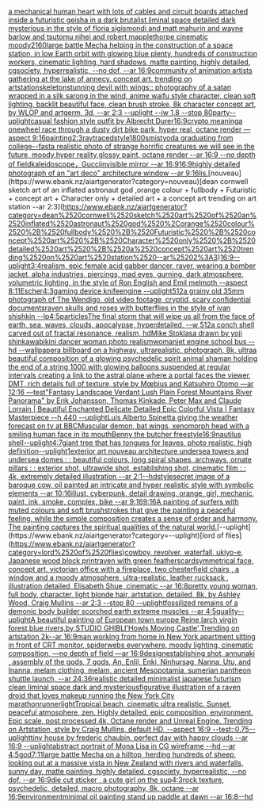[a mechanical human heart with lots of cables and circuit boards attached inside a futuristic geisha in a dark brutalist liminal space detailed dark mysterious in the style of floria sigismondi and matt mahurin and wayne barlow and tsutomu nihei and robert mapplethorpe cinematic moody](https://www.ebank.nz/aiartgenerator?category=a%2520mechanical%2520human%2520heart%2520with%2520lots%2520of%2520cables%2520and%2520circuit%2520boards%2520attached%2520inside%2520a%2520futuristic%2520geisha%2520in%2520a%2520dark%2520brutalist%2520liminal%2520space%2520detailed%2520dark%2520mysterious%2520in%2520the%2520style%2520of%2520floria%2520sigismondi%2520and%2520matt%2520mahurin%2520and%2520wayne%2520barlow%2520and%2520tsutomu%2520nihei%2520and%2520robert%2520mapplethorpe%2520cinematic%2520moody)[2160](https://www.ebank.nz/aiartgenerator?category=2160)[large battle Mecha helping in the construction of a space station, in low Earth orbit with glowing blue plenty, hundreds of construction workers, cinematic lighting, hard shadows, matte painting, highly detailed, cgsociety, hyperrealistic, --no dof, --ar 16:9](https://www.ebank.nz/aiartgenerator?category=large%2520battle%2520Mecha%2520helping%2520in%2520the%2520construction%2520of%2520a%2520space%2520station%2C%2520in%2520low%2520Earth%2520orbit%2520with%2520glowing%2520blue%2520plenty%2C%2520hundreds%2520of%2520construction%2520workers%2C%2520cinematic%2520lighting%2C%2520hard%2520shadows%2C%2520matte%2520painting%2C%2520highly%2520detailed%2C%2520cgsociety%2C%2520hyperrealistic%2C%2520--no%2520dof%2C%2520--ar%252016%3A9)[community of animation artists gathering at the lake of annecy. concept art. trending on artstation](https://www.ebank.nz/aiartgenerator?category=community%2520of%2520animation%2520artists%2520gathering%2520at%2520the%2520lake%2520of%2520annecy.%2520concept%2520art.%2520trending%2520on%2520artstation)[skeleton](https://www.ebank.nz/aiartgenerator?category=skeleton)[stunning devil with wings:: photography of a satan wrapped in a silk sarong in the wind, anime waifu style character, clean soft lighting, backlit beautiful face, clean brush stroke, 8k character concept art, by WLOP and artgerm, 3d, --ar 2:3 --uplight --iw 1.8 --stop 80](https://www.ebank.nz/aiartgenerator?category=stunning%2520devil%2520with%2520wings%3A%3A%2520photography%2520of%2520a%2520satan%2520wrapped%2520in%2520a%2520silk%2520sarong%2520in%2520the%2520wind%2C%2520anime%2520waifu%2520style%2520character%2C%2520clean%2520soft%2520lighting%2C%2520backlit%2520beautiful%2520face%2C%2520clean%2520brush%2520stroke%2C%25208k%2520character%2520concept%2520art%2C%2520by%2520WLOP%2520and%2520artgerm%2C%25203d%2C%2520--ar%25202%3A3%2520--uplight%2520--iw%25201.8%2520--stop%252080)[party](https://www.ebank.nz/aiartgenerator?category=party)[--uplight](https://www.ebank.nz/aiartgenerator?category=--uplight)[casual fashion style outfit by Albrecht Durer](https://www.ebank.nz/aiartgenerator?category=casual%2520fashion%2520style%2520outfit%2520by%2520Albrecht%2520Durer)[16:9](https://www.ebank.nz/aiartgenerator?category=16%3A9)[crypto meaning](https://www.ebank.nz/aiartgenerator?category=crypto%2520meaning)[a onewheel race through a dusty dirt bike park, hyper real, octane render —aspect 9:16](https://www.ebank.nz/aiartgenerator?category=a%2520onewheel%2520race%2520through%2520a%2520dusty%2520dirt%2520bike%2520park%2C%2520hyper%2520real%2C%2520octane%2520render%2520%E2%80%94aspect%25209%3A16)[painting](https://www.ebank.nz/aiartgenerator?category=painting)[2:3](https://www.ebank.nz/aiartgenerator?category=2%3A3)[raytraced](https://www.ebank.nz/aiartgenerator?category=raytraced)[style](https://www.ebank.nz/aiartgenerator?category=style)[1800s](https://www.ebank.nz/aiartgenerator?category=1800s)[mist](https://www.ebank.nz/aiartgenerator?category=mist)[yoda graduating from college](https://www.ebank.nz/aiartgenerator?category=yoda%2520graduating%2520from%2520college)[--fast](https://www.ebank.nz/aiartgenerator?category=--fast)[a realistic photo of strange horrific creatures we will see in the future, moody,hyper reality,glossy paint, octane render --ar 16:9 --no depth of field](https://www.ebank.nz/aiartgenerator?category=a%2520realistic%2520photo%2520of%2520strange%2520horrific%2520creatures%2520we%2520will%2520see%2520in%2520the%2520future%2C%2520moody%2Chyper%2520reality%2Cglossy%2520paint%2C%2520octane%2520render%2520--ar%252016%3A9%2520--no%2520depth%2520of%2520field)[kaleidoscope，Gucci](https://www.ebank.nz/aiartgenerator?category=kaleidoscope%EF%BC%8CGucci)[invisible mirror --ar 16:9](https://www.ebank.nz/aiartgenerator?category=invisible%2520mirror%2520--ar%252016%3A9)[16:9](https://www.ebank.nz/aiartgenerator?category=16%3A9)[highly detailed photograph of an "art deco" architecture window --ar 9:16](https://www.ebank.nz/aiartgenerator?category=highly%2520detailed%2520photograph%2520of%2520an%2520%22art%2520deco%22%2520architecture%2520window%2520--ar%25209%3A16)[lis.](https://www.ebank.nz/aiartgenerator?category=lis.)[nouveau](https://www.ebank.nz/aiartgenerator?category=nouveau)[dean cornwell sketch art of an inflated astronaut god ,orange colour + fullbody + Futuristic + concept art + Character only + detailed art + a concept art trending on art station --ar 2:3](https://www.ebank.nz/aiartgenerator?category=dean%2520cornwell%2520sketch%2520art%2520of%2520an%2520inflated%2520astronaut%2520god%2520%2Corange%2520colour%2520%2B%2520fullbody%2520%2B%2520Futuristic%2520%2B%2520concept%2520art%2520%2B%2520Character%2520only%2520%2B%2520detailed%2520art%2520%2B%2520a%2520concept%2520art%2520trending%2520on%2520art%2520station%2520--ar%25202%3A3)[16:9](https://www.ebank.nz/aiartgenerator?category=16%3A9)[--uplight](https://www.ebank.nz/aiartgenerator?category=--uplight)[3:4](https://www.ebank.nz/aiartgenerator?category=3%3A4)[realism, epic female acid gabber dancer, raver, wearing a bomber jacket, alpha industries, piercings,  mad eyes, gurning, dark atmosphere, volumetric lighting, in the style of Ron English and Emil melmoth --aspect 8:11](https://www.ebank.nz/aiartgenerator?category=realism%2C%2520epic%2520female%2520acid%2520gabber%2520dancer%2C%2520raver%2C%2520wearing%2520a%2520bomber%2520jacket%2C%2520alpha%2520industries%2C%2520piercings%2C%2520%2520mad%2520eyes%2C%2520gurning%2C%2520dark%2520atmosphere%2C%2520volumetric%2520lighting%2C%2520in%2520the%2520style%2520of%2520Ron%2520English%2520and%2520Emil%2520melmoth%2520--aspect%25208%3A11)[Escher](https://www.ebank.nz/aiartgenerator?category=Escher)[4:3](https://www.ebank.nz/aiartgenerator?category=4%3A3)[gaming device knife](https://www.ebank.nz/aiartgenerator?category=gaming%2520device%2520knife)[engine,](https://www.ebank.nz/aiartgenerator?category=engine%2C)[--uplight](https://www.ebank.nz/aiartgenerator?category=--uplight)[512](https://www.ebank.nz/aiartgenerator?category=512)[a grainy old 35mm photograph of The Wendigo, old video footage, cryptid, scary confidential documents](https://www.ebank.nz/aiartgenerator?category=a%2520grainy%2520old%252035mm%2520photograph%2520of%2520The%2520Wendigo%2C%2520old%2520video%2520footage%2C%2520cryptid%2C%2520scary%2520confidential%2520documents)[raven skulls and roses with butterflies in the style of ivan shishkin --lp](https://www.ebank.nz/aiartgenerator?category=raven%2520skulls%2520and%2520roses%2520with%2520butterflies%2520in%2520the%2520style%2520of%2520ivan%2520shishkin%2520--lp)[4:5](https://www.ebank.nz/aiartgenerator?category=4%3A5)[particles](https://www.ebank.nz/aiartgenerator?category=particles)[The final storm that will wipe us all from the face of earth, sea, waves, clouds, apocalypse, hyperdetailed, --w 512](https://www.ebank.nz/aiartgenerator?category=The%2520final%2520storm%2520that%2520will%2520wipe%2520us%2520all%2520from%2520the%2520face%2520of%2520earth%2C%2520sea%2C%2520waves%2C%2520clouds%2C%2520apocalypse%2C%2520hyperdetailed%2C%2520--w%2520512)[a conch shell carved out of fractal resonance, realism, hd](https://www.ebank.nz/aiartgenerator?category=a%2520conch%2520shell%2520carved%2520out%2520of%2520fractal%2520resonance%2C%2520realism%2C%2520hd)[Mike Stoklasa drawn by yoji shinkawa](https://www.ebank.nz/aiartgenerator?category=Mike%2520Stoklasa%2520drawn%2520by%2520yoji%2520shinkawa)[bikini dancer woman photo realism](https://www.ebank.nz/aiartgenerator?category=bikini%2520dancer%2520woman%2520photo%2520realism)[woman](https://www.ebank.nz/aiartgenerator?category=woman)[jet engine school bus --hd --wallpaper](https://www.ebank.nz/aiartgenerator?category=jet%2520engine%2520school%2520bus%2520--hd%2520--wallpaper)[a billboard on a highway, ultrarealistic, photograph, 8k, ultra](https://www.ebank.nz/aiartgenerator?category=a%2520billboard%2520on%2520a%2520highway%2C%2520ultrarealistic%2C%2520photograph%2C%25208k%2C%2520ultra)[a beautiful composition of a glowing psychedelic spirit animal shaman holding the end of a string 1000 with glowing balloons suspended at regular intervals creating a link to the astral plane where a portal faces the viewer, DMT,  rich details full of texture, style by Mœbius and Katsuhiro Otomo —ar 12:16 —test](https://www.ebank.nz/aiartgenerator?category=a%2520beautiful%2520composition%2520of%2520a%2520glowing%2520psychedelic%2520spirit%2520animal%2520shaman%2520holding%2520the%2520end%2520of%2520a%2520string%25201000%2520with%2520glowing%2520balloons%2520suspended%2520at%2520regular%2520intervals%2520creating%2520a%2520link%2520to%2520the%2520astral%2520plane%2520where%2520a%2520portal%2520faces%2520the%2520viewer%2C%2520DMT%2C%2520%2520rich%2520details%2520full%2520of%2520texture%2C%2520style%2520by%2520M%C5%93bius%2520and%2520Katsuhiro%2520Otomo%2520%E2%80%94ar%252012%3A16%2520%E2%80%94test)["Fantasy Landscape Verdant Lush Plain Forest Mountains River Panorama" by Erik Johansson, Thomas Kinkade, Peter Max and Claude Lorrain |  Beautiful Enchanted Delicate Detailed Epic Colorful Vista | Fantasy Masterpiece --h 440 --uplight](https://www.ebank.nz/aiartgenerator?category=%22Fantasy%2520Landscape%2520Verdant%2520Lush%2520Plain%2520Forest%2520Mountains%2520River%2520Panorama%22%2520by%2520Erik%2520Johansson%2C%2520Thomas%2520Kinkade%2C%2520Peter%2520Max%2520and%2520Claude%2520Lorrain%2520%7C%2520%2520Beautiful%2520Enchanted%2520Delicate%2520Detailed%2520Epic%2520Colorful%2520Vista%2520%7C%2520Fantasy%2520Masterpiece%2520--h%2520440%2520--uplight)[Luis Alberto Spinetta giving the weather forecast on tv at BBC](https://www.ebank.nz/aiartgenerator?category=Luis%2520Alberto%2520Spinetta%2520giving%2520the%2520weather%2520forecast%2520on%2520tv%2520at%2520BBC)[Muscular demon, bat wings, xenomorph head with a smiling human face in its mouth](https://www.ebank.nz/aiartgenerator?category=Muscular%2520demon%2C%2520bat%2520wings%2C%2520xenomorph%2520head%2520with%2520a%2520smiling%2520human%2520face%2520in%2520its%2520mouth)[Benny the butcher freestyle](https://www.ebank.nz/aiartgenerator?category=Benny%2520the%2520butcher%2520freestyle)[16:9](https://www.ebank.nz/aiartgenerator?category=16%3A9)[nautilus shell](https://www.ebank.nz/aiartgenerator?category=nautilus%2520shell)[--uplight](https://www.ebank.nz/aiartgenerator?category=--uplight)[4:7](https://www.ebank.nz/aiartgenerator?category=4%3A7)[giant tree that has tongues for leaves, photo realistic, high definition](https://www.ebank.nz/aiartgenerator?category=giant%2520tree%2520that%2520has%2520tongues%2520for%2520leaves%2C%2520photo%2520realistic%2C%2520high%2520definition)[--uplight](https://www.ebank.nz/aiartgenerator?category=--uplight)[1](https://www.ebank.nz/aiartgenerator?category=1)[exterior art nouveau architecture undersea towers and undersea domes : : beautiful colours, long spiral shapes, archways, ornate pillars : : exterior shot, ultrawide shot, establishing shot, cinematic film : : 4k, extremely detailed illustration --ar 2:1](https://www.ebank.nz/aiartgenerator?category=exterior%2520art%2520nouveau%2520architecture%2520undersea%2520towers%2520and%2520undersea%2520domes%2520%3A%2520%3A%2520beautiful%2520colours%2C%2520long%2520spiral%2520shapes%2C%2520archways%2C%2520ornate%2520pillars%2520%3A%2520%3A%2520exterior%2520shot%2C%2520ultrawide%2520shot%2C%2520establishing%2520shot%2C%2520cinematic%2520film%2520%3A%2520%3A%25204k%2C%2520extremely%2520detailed%2520illustration%2520--ar%25202%3A1)[--hd](https://www.ebank.nz/aiartgenerator?category=--hd)[style](https://www.ebank.nz/aiartgenerator?category=style)[secret image of a baroque cow, oil painted an intricate and hyper realistic style with symbolic elements --ar 10:16](https://www.ebank.nz/aiartgenerator?category=secret%2520image%2520of%2520a%2520baroque%2520cow%2C%2520oil%2520painted%2520an%2520intricate%2520and%2520hyper%2520realistic%2520style%2520with%2520symbolic%2520elements%2520--ar%252010%3A16)[illust, cyberpunk, detail drawing, orange, girl, mechanic, paint, ink, smoke, complex, bike --ar 9:16](https://www.ebank.nz/aiartgenerator?category=illust%2C%2520cyberpunk%2C%2520detail%2520drawing%2C%2520orange%2C%2520girl%2C%2520mechanic%2C%2520paint%2C%2520ink%2C%2520smoke%2C%2520complex%2C%2520bike%2520--ar%25209%3A16)[9:16](https://www.ebank.nz/aiartgenerator?category=9%3A16)[A painting of surfers with muted colours and soft brushstrokes that give the painting a peaceful feeling, while the simple composition creates a sense of order and harmony. The painting captures the spiritual qualities of the natural world.](https://www.ebank.nz/aiartgenerator?category=A%2520painting%2520of%2520surfers%2520with%2520muted%2520colours%2520and%2520soft%2520brushstrokes%2520that%2520give%2520the%2520painting%2520a%2520peaceful%2520feeling%2C%2520while%2520the%2520simple%2520composition%2520creates%2520a%2520sense%2520of%2520order%2520and%2520harmony.%2520The%2520painting%2520captures%2520the%2520spiritual%2520qualities%2520of%2520the%2520natural%2520world.)[--uplight](https://www.ebank.nz/aiartgenerator?category=--uplight)[lord of flies](https://www.ebank.nz/aiartgenerator?category=lord%2520of%2520flies)[cowboy, revolver, waterfall, ukiyo-e, Japanese wood block print](https://www.ebank.nz/aiartgenerator?category=cowboy%2C%2520revolver%2C%2520waterfall%2C%2520ukiyo-e%2C%2520Japanese%2520wood%2520block%2520print)[raven with green feathers](https://www.ebank.nz/aiartgenerator?category=raven%2520with%2520green%2520feathers)[card](https://www.ebank.nz/aiartgenerator?category=card)[symmetrical face, concept art, victorian office with a fireplace, two chesterfield chairs , a window and a moody atmosphere, ultra-realistic, leather rucksack , illustration detailed, Elisabeth Shue, cinematic --ar 16:8](https://www.ebank.nz/aiartgenerator?category=symmetrical%2520face%2C%2520concept%2520art%2C%2520victorian%2520office%2520with%2520a%2520fireplace%2C%2520two%2520chesterfield%2520chairs%2520%2C%2520a%2520window%2520and%2520a%2520moody%2520atmosphere%2C%2520ultra-realistic%2C%2520leather%2520rucksack%2520%2C%2520illustration%2520detailed%2C%2520Elisabeth%2520Shue%2C%2520cinematic%2520--ar%252016%3A8)[pretty young woman, full body, character, light blonde hair, artstation, detailed, 8k, by Ashley Wood, Craig Mullins --ar 2:3 --stop 80 --uplight](https://www.ebank.nz/aiartgenerator?category=pretty%2520young%2520woman%2C%2520full%2520body%2C%2520character%2C%2520light%2520blonde%2520hair%2C%2520artstation%2C%2520detailed%2C%25208k%2C%2520by%2520Ashley%2520Wood%2C%2520Craig%2520Mullins%2520--ar%25202%3A3%2520--stop%252080%2520--uplight)[fossilized remains of a demonic body builder scorched earth extreme muscles --ar 4:5](https://www.ebank.nz/aiartgenerator?category=fossilized%2520remains%2520of%2520a%2520demonic%2520body%2520builder%2520scorched%2520earth%2520extreme%2520muscles%2520--ar%25204%3A5)[quality](https://www.ebank.nz/aiartgenerator?category=quality)[--uplight](https://www.ebank.nz/aiartgenerator?category=--uplight)[A beautiful painting of European town,europe Reine,larch virgin forest,blue rivers,by STUDIO GHIBLI'Howls Moving Castle',Trending on artstation,2k--ar 16:9](https://www.ebank.nz/aiartgenerator?category=A%2520beautiful%2520painting%2520of%2520European%2520town%2Ceurope%2520Reine%2Clarch%2520virgin%2520forest%2Cblue%2520rivers%2Cby%2520STUDIO%2520GHIBLI%27Howls%2520Moving%2520Castle%27%2CTrending%2520on%2520artstation%2C2k--ar%252016%3A9)[man working from home in New York apartment sitting in front of CRT monitor, spiderwebs everywhere, moody lighting, cinematic composition, —no depth of field —ar 16:9](https://www.ebank.nz/aiartgenerator?category=man%2520working%2520from%2520home%2520in%2520New%2520York%2520apartment%2520sitting%2520in%2520front%2520of%2520CRT%2520monitor%2C%2520spiderwebs%2520everywhere%2C%2520moody%2520lighting%2C%2520cinematic%2520composition%2C%2520%E2%80%94no%2520depth%2520of%2520field%2520%E2%80%94ar%252016%3A9)[design](https://www.ebank.nz/aiartgenerator?category=design)[establishing shot, annunaki ,  assembly of the gods, 7 gods, An, Enlil, Enki, Ninhursag, Nanna, Utu, and Inanna, melam clothing, melam, ancient Mesopotamia, sumerian pantheon shuttle launch, --ar 24:36](https://www.ebank.nz/aiartgenerator?category=establishing%2520shot%2C%2520annunaki%2520%2C%2520%2520assembly%2520of%2520the%2520gods%2C%25207%2520gods%2C%2520An%2C%2520Enlil%2C%2520Enki%2C%2520Ninhursag%2C%2520Nanna%2C%2520Utu%2C%2520and%2520Inanna%2C%2520melam%2520clothing%2C%2520melam%2C%2520ancient%2520Mesopotamia%2C%2520sumerian%2520pantheon%2520shuttle%2520launch%2C%2520--ar%252024%3A36)[realistic detailed minimalist japanese futurism clean liminal space dark and mysterious](https://www.ebank.nz/aiartgenerator?category=realistic%2520detailed%2520minimalist%2520japanese%2520futurism%2520clean%2520liminal%2520space%2520dark%2520and%2520mysterious)[figurative illustration of a raven droid that loves makeup running the New York City marathon](https://www.ebank.nz/aiartgenerator?category=figurative%2520illustration%2520of%2520a%2520raven%2520droid%2520that%2520loves%2520makeup%2520running%2520the%2520New%2520York%2520City%2520marathon)[runner](https://www.ebank.nz/aiartgenerator?category=runner)[light](https://www.ebank.nz/aiartgenerator?category=light)[Tropical beach, cinematic ultra realistic. Sunset, peaceful atmosphere, zen. Highly detailed, epic composition, environment. Epic scale, post processed 4k, Octane render and Unreal Engine. Trending on Artstation, style by Craig Mullins, default HD, --aspect 16:9 --test](https://www.ebank.nz/aiartgenerator?category=Tropical%2520beach%2C%2520cinematic%2520ultra%2520realistic.%2520Sunset%2C%2520peaceful%2520atmosphere%2C%2520zen.%2520Highly%2520detailed%2C%2520epic%2520composition%2C%2520environment.%2520Epic%2520scale%2C%2520post%2520processed%25204k%2C%2520Octane%2520render%2520and%2520Unreal%2520Engine.%2520Trending%2520on%2520Artstation%2C%2520style%2520by%2520Craig%2520Mullins%2C%2520default%2520HD%2C%2520--aspect%252016%3A9%2520--test)[::0.75](https://www.ebank.nz/aiartgenerator?category=%3A%3A0.75)[--uplight](https://www.ebank.nz/aiartgenerator?category=--uplight)[tiny house by frederic chaubin, perfect day with happy clouds --ar 16:9 --uplight](https://www.ebank.nz/aiartgenerator?category=tiny%2520house%2520by%2520frederic%2520chaubin%2C%2520perfect%2520day%2520with%2520happy%2520clouds%2520--ar%252016%3A9%2520--uplight)[abstract portrait of Mona Lisa in CG wireframe --hd --ar 4:5](https://www.ebank.nz/aiartgenerator?category=abstract%2520portrait%2520of%2520Mona%2520Lisa%2520in%2520CG%2520wireframe%2520--hd%2520--ar%25204%3A5)[god](https://www.ebank.nz/aiartgenerator?category=god)[7:11](https://www.ebank.nz/aiartgenerator?category=7%3A11)[large battle Mecha on a hilltop, herding hundreds of sheep, looking out at a massive vista in New Zealand with rivers and waterfalls, sunny day, matte painting, highly detailed, cgsociety, hyperrealistic, --no dof, --ar 16:9](https://www.ebank.nz/aiartgenerator?category=large%2520battle%2520Mecha%2520on%2520a%2520hilltop%2C%2520herding%2520hundreds%2520of%2520sheep%2C%2520looking%2520out%2520at%2520a%2520massive%2520vista%2520in%2520New%2520Zealand%2520with%2520rivers%2520and%2520waterfalls%2C%2520sunny%2520day%2C%2520matte%2520painting%2C%2520highly%2520detailed%2C%2520cgsociety%2C%2520hyperrealistic%2C%2520--no%2520dof%2C%2520--ar%252016%3A9)[die cut sticker , a cute girl on the sup](https://www.ebank.nz/aiartgenerator?category=die%2520cut%2520sticker%2520%2C%2520a%2520cute%2520girl%2520on%2520the%2520sup)[4:3](https://www.ebank.nz/aiartgenerator?category=4%3A3)[rock texture, psychedelic, detailed, macro photography, 8k, octane --ar 16:9](https://www.ebank.nz/aiartgenerator?category=rock%2520texture%2C%2520psychedelic%2C%2520detailed%2C%2520macro%2520photography%2C%25208k%2C%2520octane%2520--ar%252016%3A9)[environment](https://www.ebank.nz/aiartgenerator?category=environment)[minimal oil painting stand up paddle at dawn --ar 16:8](https://www.ebank.nz/aiartgenerator?category=minimal%2520oil%2520painting%2520stand%2520up%2520paddle%2520at%2520dawn%2520--ar%252016%3A8)[--hd](https://www.ebank.nz/aiartgenerator?category=--hd)